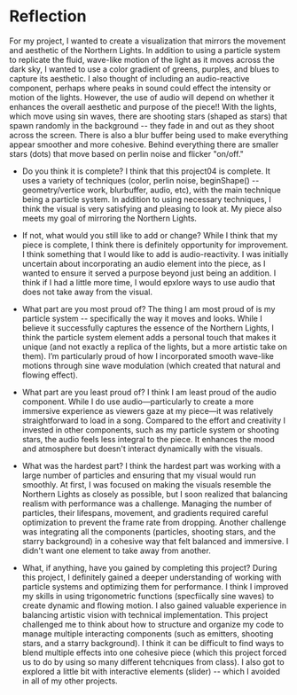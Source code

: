 # Reflection

For my project, I wanted to create a visualization that mirrors the movement and aesthetic of the Northern Lights. In addition to using a particle system to replicate the fluid, wave-like motion of the light as it moves across the dark sky, I wanted to use a color gradient of greens, purples, and blues to capture its aesthetic. I also thought of including an audio-reactive component, perhaps where peaks in sound could effect the intensity or motion of the lights. However, the use of audio will depend on whether it enhances the overall aesthetic and purpose of the piece!! With the lights, which move using sin waves, there are shooting stars (shaped as stars) that spawn randomly in the background -- they fade in and out as they shoot across the screen. There is also a blur buffer being used to make everything appear smoother and more cohesive. Behind everything there are smaller stars (dots) that move based on perlin noise and flicker "on/off."

- Do you think it is complete?
I think that this project04 is complete. It uses a variety of techniques (color, perlin noise, beginShape() -- geometry/vertice work, blurbuffer,  audio, etc), with the main technique being a particle system. In addition to using necessary techniques, I think the visual is very satisfying and pleasing to look at. My piece also meets my goal of mirroring the Northern Lights.

- If not, what would you still like to add or change?
While I think that my piece is complete, I think there is definitely opportunity for improvement. I think something that I would like to add is audio-reactivity. I was initially uncertain about incorporating an audio element into the piece, as I wanted to ensure it served a purpose beyond just being an addition. I think if I had a little more time, I would epxlore ways to use audio that does not take away from the visual. 

- What part are you most proud of?
The thing I am most proud of is my particle system -- specifically the way it moves and looks. While I believe it successfully captures the essence of the Northern Lights, I think the particle system element adds a personal touch that makes it unique (and not exactly a replica of the lights, but a more artistic take on them). I’m particularly proud of how I incorporated smooth wave-like motions through sine wave modulation (which created that natural and flowing effect). 

- What part are you least proud of?
I think I am least proud of the audio component. While I do use audio—particularly to create a more immersive experience as viewers gaze at my piece—it was relatively straightforward to load in a song. Compared to the effort and creativity I invested in other components, such as my particle system or shooting stars, the audio feels less integral to the piece. It enhances the mood and atmosphere but doesn't interact dynamically with the visuals. 

- What was the hardest part?
I think the hardest part was working with a large number of particles and ensuring that my visual would run smoothly. At first, I was focused on making the visuals resemble the Northern Lights as closely as possible, but I soon realized that balancing realism with performance was a challenge. Managing the number of particles, their lifespans, movement, and gradients required careful optimization to prevent the frame rate from dropping. Another challenge was integrating all the components (particles, shooting stars, and the starry background) in a cohesive way that felt balanced and immersive. I didn't want one element to take away from another. 

- What, if anything, have you gained by completing this project?
During this project, I definitely gained a deeper understanding of working with particle systems and optimizing them for performance. I think I improved my skills in using trigonometric functions (specfiically sine waves) to create dynamic and flowing motion. I also gained valuable experience in balancing artistic vision with technical implementation. This project challenged me to think about how to structure and organize my code to manage multiple interacting components (such as emitters, shooting stars, and a starry background). I think it can be difficult to find ways to blend multiple effects into one cohesive piece (which this project forced us to do by using so many different tehcniques from class). I also got to explored a little bit with interactive elements (slider) -- which I avoided in all of my other projects. 


